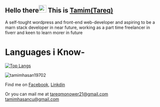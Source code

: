  ## Hello there<img src="https://media.giphy.com/media/hvRJCLFzcasrR4ia7z/giphy.gif" width="25px"> This is [Tamim(Tareq)](https://tareqmonower.netlify.app) 

 A self-tought wordpress and front-end web-developer and aspiring to be a marn stack developer in near future, working as a part time freelancer in fiverr and keen to learn morer in future

<!--   ![GitHub followers](https://img.shields.io/github/followers/Istiak-Ahmed78?style=social)  ![Profile views](https://gpvc.arturio.dev/Istiak-Ahmed78) -->

# Languages i Know-
[![Top Langs](https://github-readme-stats.vercel.app/api/top-langs/?username=tamimhasan19702&layout=compact&theme=tokyonight)](https://github.com/anuraghazra/github-readme-stats)

 <img src="https://github-readme-stats.vercel.app/api?username=tamimhasan19702&show_icons=true&theme=gotham" alt="tamimhasan19702" />

Find me on [Facebook](https://www.facebook.com/tareqmonowertamim/), [Linkdin](https://www.linkedin.com/in/tareq-monower-tamim)
  
  Or you can mail me at  <a href="tareqmonower21@gmail.com">tareqmonower21@gmail.com</a> <br>
                         <a href="tamimhasancu@gmail.com"> tamimhasancu@gmail.com </a>

